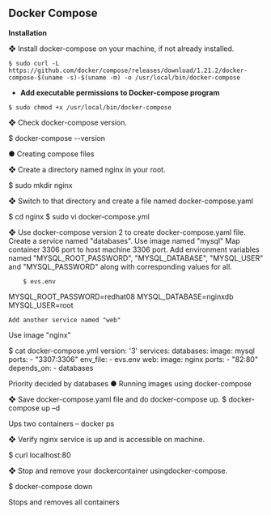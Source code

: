 ## Docker Compose

**Installation**

❖ Install docker-compose on your machine, if not already installed.

```
$ sudo curl -L https://github.com/docker/compose/releases/download/1.21.2/docker-compose-$(uname -s)-$(uname -m) -o /usr/local/bin/docker-compose
```

* **Add executable permissions to Docker-compose program**

```
$ sudo chmod +x /usr/local/bin/docker-compose
```

❖	Check docker-compose version.

$ docker-compose --version


●	Creating compose files

❖	Create a directory named nginx in your root.

$ sudo mkdir nginx

❖	Switch to that directory and create a file named docker-compose.yaml

$ cd nginx
$ sudo vi docker-compose.yml

❖	Use docker-compose version 2 to create docker-compose.yaml file.
Create a service named "databases". Use image named "mysql"
Map container 3306 port to host machine 3306 port.
Add environment variables named "MYSQL_ROOT_PASSWORD", "MYSQL_DATABASE", "MYSQL_USER" and "MYSQL_PASSWORD" along with corresponding values for all.

		$ evs.env
MYSQL_ROOT_PASSWORD=redhat08
MYSQL_DATABASE=nginxdb
MYSQL_USER=root

	Add another service named "web"
Use image "nginx"

$ cat docker-compose.yml
version: '3'
services:
databases:
image: mysql
ports:
      - "3307:3306"
env_file:
      - evs.env
web:
image: nginx
ports:
      - "82:80" 
depends_on:
      - databases

Priority decided by databases
●	Running images using docker-compose

❖	Save docker-compose.yaml file and do docker-compose up.
$ docker-compose up –d

Ups two containers – docker ps

❖	Verify nginx service is up and is accessible on machine.

$ curl localhost:80

❖	Stop and remove your dockercontainer usingdocker-compose.

$ docker-compose down

Stops and removes all containers

